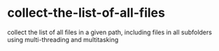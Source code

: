 # collect-the-list-of-all-files
collect the list of all files in a given path, including files in all subfolders using multi-threading and multitasking
